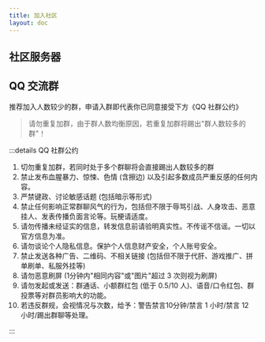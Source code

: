 ```yaml
---
title: 加入社区
layout: doc
---
```


## 社区服务器

<LinkGrid :items="server" />

## QQ 交流群

推荐加入人数较少的群，申请入群即代表你已同意接受下方《QQ 社群公约》

> 请勿重复加群，由于群人数均衡原因，若重复加群将踢出"群人数较多的群"！

:::details QQ 社群公约

1. 切勿重复加群，若同时处于多个群聊将会直接踢出人数较多的群
2. 禁止发布血腥暴力、惊悚、色情 (含擦边) 以及引起多数成员严重反感的任何内容。
3. 严禁键政、讨论敏感话题 (包括暗示等形式)
4. 禁止任何影响正常群聊风气的行为，包括但不限于辱骂引战、人身攻击、恶意挂人、发表传播负面言论等。玩梗请适度。
5. 请勿传播未经证实的信息，转发信息前请验明真实性。不传谣不信谣。一切以官方信息为准。
6. 请勿谈论个人隐私信息。保护个人信息财产安全，个人账号安全。
7. 禁止发送各种广告、二维码、不相关链接 (包括但不限于代肝、游戏推广、拼单刷单、私服外挂等)
8. 请勿恶意刷屏 (1分钟内"相同内容"或"图片"超过 3 次则视为刷屏)
9. 请勿发起或发送：群通话、小额群红包 (低于 0.5/10 人)、语音/口令红包、群投票等对群员影响大的功能。
10. 若违反群规，会视情况与次数，给予：警告禁言10分钟/禁言 1 小时/禁言 12 小时/踢出群聊等处理。

:::

<QQGroupList />

<script setup lang="ts">
import { onMounted } from 'vue'
import { serverLink } from '../components/links/Community'
import QQGroupList from '~/components/ui/QQGroupList.vue'

const server = [
  serverLink('discord', 'Discord'),
  serverLink('qq', 'QQ 频道'),
]
</script>
